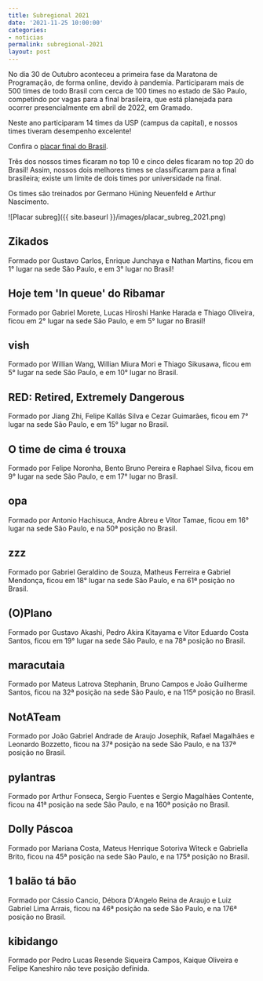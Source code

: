 ```yaml
---
title: Subregional 2021
date: '2021-11-25 10:00:00'
categories:
- noticias
permalink: subregional-2021
layout: post
---
```


No dia 30 de Outubro aconteceu a primeira fase da Maratona de
Programação, de forma online, devido à pandemia. Participaram mais de
500 times de todo Brasil com cerca de 100 times no estado de São Paulo,
competindo por vagas para a final brasileira, que está planejada para
ocorrer presencialmente em abril de 2022, em Gramado.

Neste ano participaram 14 times da USP (campus da capital), e nossos
times tiveram desempenho excelente!

Confira o [placar final do Brasil](http://maratona.sbc.org.br/primeira-fase/reportsbr2021/score.html).

Três dos nossos times ficaram no top 10 e cinco deles ficaram no top
20 do Brasil! Assim, nossos dois melhores times se classificaram para
a final brasileira; existe um limite de dois times por
universidade na final.

Os times são treinados por Germano Hüning Neuenfeld e Arthur
Nascimento.

![Placar subreg]({{ site.baseurl }}/images/placar_subreg_2021.png)

## Zikados
Formado por Gustavo Carlos, Enrique Junchaya e Nathan Martins, ficou
em 1° lugar na sede São Paulo, e em 3° lugar no Brasil!

## Hoje tem 'In queue' do Ribamar
Formado por Gabriel Morete, Lucas Hiroshi Hanke Harada e Thiago
Oliveira, ficou em 2° lugar na sede São Paulo, e em 5° lugar no
Brasil!

## vish
Formado por Willian Wang, Willian Miura Mori e Thiago Sikusawa, ficou
em 5° lugar na sede São Paulo, e em 10° lugar no Brasil.

## RED: Retired, Extremely Dangerous
Formado por Jiang Zhi, Felipe Kallás Silva e Cezar Guimarães, ficou em
7° lugar na sede São Paulo, e em 15° lugar no Brasil.

## O time de cima é trouxa
Formado por Felipe Noronha, Bento Bruno Pereira e Raphael Silva, ficou
em 9° lugar na sede São Paulo, e em 17° lugar no Brasil.

## opa
Formado por Antonio Hachisuca, Andre Abreu e Vitor Tamae, ficou em 16°
lugar na sede São Paulo, e na 50ª posição no Brasil.

## zzz
Formado por Gabriel Geraldino de Souza, Matheus Ferreira e Gabriel
Mendonça, ficou em 18° lugar na sede São Paulo, e na 61ª posição no
Brasil.

## (O)Plano
Formado por Gustavo Akashi, Pedro Akira Kitayama e Vitor Eduardo Costa
Santos, ficou em 19° lugar na sede São Paulo, e na 78ª posição no
Brasil.

## maracutaia
Formado por Mateus Latrova Stephanin, Bruno Campos e João Guilherme
Santos, ficou na 32ª posição na sede São Paulo, e na 115ª posição no
Brasil.

## NotATeam
Formado por João Gabriel Andrade de Araujo Josephik, Rafael Magalhães
e Leonardo Bozzetto, ficou na 37ª posição na sede São Paulo, e na 137ª
posição no Brasil.

## pylantras
Formado por Arthur Fonseca, Sergio Fuentes e Sergio Magalhães
Contente, ficou na 41ª posição na sede São Paulo, e na 160ª posição no
Brasil.

## Dolly Páscoa
Formado por Mariana Costa, Mateus Henrique Sotoriva Witeck e Gabriella
Brito, ficou na 45ª posição na sede São Paulo, e na 175ª posição no
Brasil.

## 1 balão tá bão
Formado por Cássio Cancio, Débora D'Angelo Reina de Araujo e Luiz
Gabriel Lima Arrais, ficou na 46ª posição na sede São Paulo, e na 176ª
posição no Brasil.

## kibidango
Formado por Pedro Lucas Resende Siqueira Campos, Kaique Oliveira e
Felipe Kaneshiro não teve posição definida.